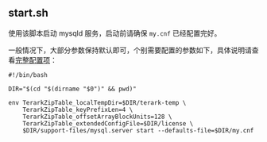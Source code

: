 ## start.sh

使用该脚本启动 mysqld 服务，启动前请确保 `my.cnf` 已经配置完好。

一般情况下，大部分参数保持默认即可，个别需要配置的参数如下，具体说明请查看[完整配置项](config_data_loading.md)：

```
#!/bin/bash

DIR="$(cd "$(dirname "$0")" && pwd)"

env TerarkZipTable_localTempDir=$DIR/terark-temp \
    TerarkZipTable_keyPrefixLen=4 \
    TerarkZipTable_offsetArrayBlockUnits=128 \
    TerarkZipTable_extendedConfigFile=$DIR/license \
    $DIR/support-files/mysql.server start --defaults-file=$DIR/my.cnf
```

